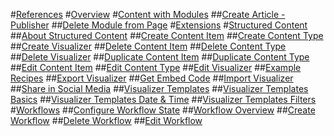 
<!--
# [Configuring Your Site](../administrators/configuring-your-site/administrators-configuring-your-site-overview/index.md)
# [Building Your Site](../administrators/building-your-site/administrators-building-your-site-overview/index.md)
# [Security](../administrators/security/administrators-security-overview/index.md)
# [References](content-manager-references/index.md)
# [Glossary](../administrators/glossary/index.md)
-->

#[References](xref:content-manager-references)
#[Overview](xref:content-managers-overview)
#[Content with Modules](xref:content-managers-content-with-modules-overview)
##[Create Article - Publisher](xref:create-article-publisher)
##[Delete Module from Page](xref:delete-module-from-page-pb-all)
#[Extensions](xref:content-managers-extensions-overview)
#[Structured Content](xref:content-managers-structured-content-overview)
##[About Structured Content](xref:content-managers-about-structured-content)
##[Create Content Item](xref:content-managers-create-content-item)
##[Create Content Type](xref:content-managers-create-content-type)
##[Create Visualizer](xref:content-managers-create-visualizer)
##[Delete Content Item](xref:content-managers-delete-content-item)
##[Delete Content Type](xref:content-managers-delete-content-type)
##[Delete Visualizer](xref:content-managers-delete-visualizer)
##[Duplicate Content Item](xref:content-managers-duplicate-content-item)
##[Duplicate Content Type](xref:content-managers-duplicate-content-type)
##[Edit Content Item](xref:content-managers-edit-content-item)
##[Edit Content Type](xref:content-managers-edit-content-type)
##[Edit Visualizer](xref:content-managers-edit-visualizer)
##[Example Recipes](xref:content-managers-example-recipes)
##[Export Visualizer](xref:content-managers-export-visualizer)
##[Get Embed Code](xref:content-managers-get-embed-code)
##[Import Visualizer](xref:content-managers-import-visualizer)
##[Share in Social Media](xref:content-managers-share-in-social-media)
##[Visualizer Templates](xref:content-managers-visualizer-templates)
##[Visualizer Templates Basics](xref:content-managers-visualizer-templates-basics)
##[Visualizer Templates Date & Time](xref:content-managers-visualizer-templates-datetime)
##[Visualizer Templates Filters](xref:content-managers-visualizer-templates-filters)
#[Workflows](xref:content-managers-about-workflows)
##[Configure Workflow State](xref:content-managers-configure-workflow-state-pb-all)
##[Workflow Overview](xref:content-managers-workflows-overview)
##[Create Workflow](xref:content-managers-create-workflow-pb-all)
##[Delete Workflow](xref:content-managers-delete-workflow-pb-all)
##[Edit Workflow](xref:content-managers-edit-workflow-pb-all)